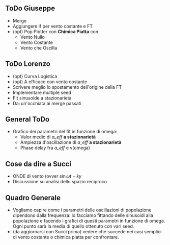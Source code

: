 ## ToDo Giuseppe

* Merge
* Aggiungere if per vento costante e FT
* (opt) Pop Plotter con __Chimica Piatta__ con
    * Vento Nullo
    * Vento Costante
    * Vento che Oscilla 

## ToDo Lorenzo

* (opt) Curva Logistica
* (opt) A efficace con vento costante
* Scrivere meglio lo spostamento dell'origine della FT
* Implementare multiple seed
* Fit sinusoide a stazionarietà
* Dai un'occhiata ai merge passati

## General ToDo
* Grafico dei parametri del fit in funzione di omega:
    * Valor medio di *a_eff* __a stazionarietà__
    * Ampiezza d'oscillazione di *a_eff* __a stazionarietà__
    * Phase delay fra *a_eff* e v(omega)


## Cose da dire a Succi 

* ONDE di vento (ovver $\sin{ \omega t - k y}$
* Discussione su analisi dello spazio reciproco

## Quadro Generale
* Vogliamo capire come i parametri delle oscillazioni di popolazione dipendono dalla frequenza: lo facciamo fittando delle sinusoidi alla popolazione e facendo i grafici di questi parametri in funzione di omega. Ogni punto sarà la media di quello ottenuto con vari seed.
* (da aggiornarsi con Succi prima) vedere che succede nei casi semplici di vento costante o chimica piatta per confrontare.
